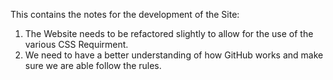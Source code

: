 This contains the notes for the development of the Site:
1) The Website needs to be refactored slightly to allow for the use of the various CSS Requirment.
2) We need to have a better understanding of how GitHub works and make sure we are able follow the rules.
